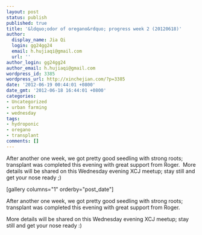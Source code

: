 ```yaml
---
layout: post
status: publish
published: true
title: '&ldquo;odor of oregano&rdquo; progress week 2 (20120618)'
author:
  display_name: Jia Qi
  login: gg24gg24
  email: h.hujiaqi@gmail.com
  url: ''
author_login: gg24gg24
author_email: h.hujiaqi@gmail.com
wordpress_id: 3385
wordpress_url: http://xinchejian.com/?p=3385
date: '2012-06-19 00:44:01 +0800'
date_gmt: '2012-06-18 16:44:01 +0800'
categories:
- Uncategorized
- urban farming
- wednesday
tags:
- hydroponic
- oregano
- transplant
comments: []
---
```

<p><!--:en-->After another one week, we got pretty good seedling with strong roots; transplant was completed this evening with great support from Roger. &nbsp;More details will be shared on this Wednesday evening XCJ meetup; stay still and get your nose ready ;)</p>
<p>[gallery columns="1" orderby="post_date"]<!--:--><!--:zh-->
<p>After another one week, we got pretty good seedling with strong roots; transplant was completed this evening with great support from Roger.</p></p>
<p>More details will be shared on this Wednesday evening XCJ meetup; stay still and get your nose ready :) </p><br />
<!--:--></p>
